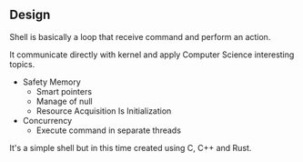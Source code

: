 ## Design

Shell is basically a loop that receive command and perform an action.

It communicate directly with kernel and apply Computer Science interesting topics.

- Safety Memory
  - Smart pointers
  - Manage of null
  - Resource Acquisition Is Initialization
- Concurrency
  - Execute command in separate threads

It's a simple shell but in this time created using C, C++ and Rust.
